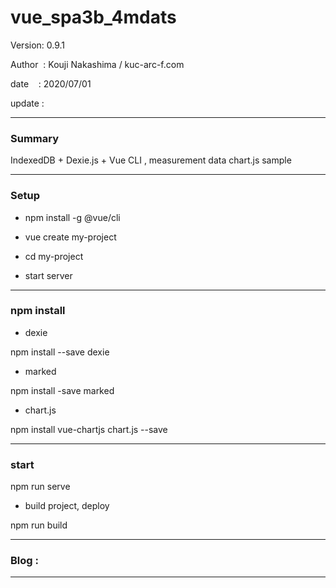 ﻿# vue_spa3b_4mdats

 Version: 0.9.1

 Author  : Kouji Nakashima / kuc-arc-f.com

 date    : 2020/07/01

 update  :

***
### Summary

IndexedDB + Dexie.js + Vue CLI , measurement data chart.js sample

***
### Setup

* npm install -g @vue/cli

* vue create my-project

* cd my-project

* start server

***
### npm install

* dexie

npm install --save dexie

* marked

npm install -save marked

* chart.js

npm install vue-chartjs chart.js --save

***
### start
npm run serve

* build project, deploy

npm run build

***
### Blog :


***

